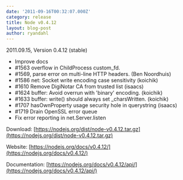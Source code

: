```yaml
---
date: '2011-09-16T00:32:07.000Z'
category: release
title: Node v0.4.12
layout: blog-post
author: ryandahl
---
```


2011.09.15, Version 0.4.12 (stable)

- Improve docs
- #1563 overflow in ChildProcess custom_fd.
- #1569, parse error on multi-line HTTP headers. (Ben Noordhuis)
- #1586 net: Socket write encoding case sensitivity (koichik)
- #1610 Remove DigiNotar CA from trusted list (isaacs)
- #1624 buffer: Avoid overrun with 'binary' encoding. (koichik)
- #1633 buffer: write() should always set \_charsWritten. (koichik)
- #1707 hasOwnProperty usage security hole in querystring (isaacs)
- #1719 Drain OpenSSL error queue
- Fix error reporting in net.Server.listen

Download: [https://nodejs.org/dist/node-v0.4.12.tar.gz](https://nodejs.org/dist/node-v0.4.12.tar.gz)

Website: [https://nodejs.org/docs/v0.4.12/](https://nodejs.org/docs/v0.4.12/)

Documentation: [https://nodejs.org/docs/v0.4.12/api/](https://nodejs.org/docs/v0.4.12/api/)
